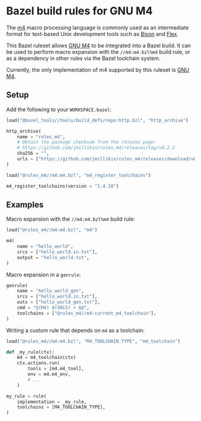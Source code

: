 # Bazel build rules for GNU M4

The [m4] macro processing language is commonly used as an intermediate format
for text-based Unix development tools such as [Bison] and [Flex].

This Bazel ruleset allows [GNU M4] to be integrated into a Bazel build. It can
be used to perform macro expansion with the `//m4:m4.bzl%m4` build rule, or as
a dependency in other rules via the Bazel toolchain system.

Currently, the only implementation of m4 supported by this ruleset is [GNU M4].

[m4]: https://en.wikipedia.org/wiki/M4_(computer_language)
[Bison]: https://www.gnu.org/software/bison/
[Flex]: https://github.com/westes/flex
[GNU M4]: https://www.gnu.org/software/m4/

## Setup

Add the following to your `WORKSPACE.bazel`:

```python
load("@bazel_tools//tools/build_defs/repo:http.bzl", "http_archive")

http_archive(
    name = "rules_m4",
    # Obtain the package checksum from the release page:
    # https://github.com/jmillikin/rules_m4/releases/tag/v0.2.2
    sha256 = "",
    urls = ["https://github.com/jmillikin/rules_m4/releases/download/v0.2.2/rules_m4-v0.2.2.tar.xz"],
)

load("@rules_m4//m4:m4.bzl", "m4_register_toolchains")

m4_register_toolchains(version = "1.4.18")
```

## Examples

Macro expansion with the `//m4:m4.bzl%m4` build rule:

```python
load("@rules_m4//m4:m4.bzl", "m4")

m4(
    name = "hello_world",
    srcs = ["hello_world.in.txt"],
    output = "hello_world.txt",
)
```

Macro expansion in a `genrule`:

```python
genrule(
    name = "hello_world_gen",
    srcs = ["hello_world.in.txt"],
    outs = ["hello_world_gen.txt"],
    cmd = "$(M4) $(SRCS) > $@",
    toolchains = ["@rules_m4//m4:current_m4_toolchain"],
)
```

Writing a custom rule that depends on `m4` as a toolchain:

```python
load("@rules_m4//m4:m4.bzl", "M4_TOOLCHAIN_TYPE", "m4_toolchain")

def _my_rule(ctx):
    m4 = m4_toolchain(ctx)
    ctx.actions.run(
        tools = [m4.m4_tool],
        env = m4.m4_env,
        # ...
    )

my_rule = rule(
    implementation = _my_rule,
    toolchains = [M4_TOOLCHAIN_TYPE],
)
```
